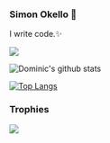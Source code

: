 ### Simon Okello 👋

 I write code.✨

<!-- Here are some ideas to get you started:

- 🔭 I’m currently working on ...
- 🌱 I’m currently learning ...
- 👯 I’m looking to collaborate on ...
- 🤔 I’m looking for help with ...
- 💬 Ask me about ...
- 📫 How to reach me: ...
- 😄 Pronouns: ...
- ⚡ Fun fact: ... -->

![](https://komarev.com/ghpvc/?username=wechulimaven&color=green)

![Dominic's github stats](https://github-readme-stats.vercel.app/api?username=SimonOkello&theme=merko&layout=compact&count_private=true&show_icons=true)


[![Top Langs](https://github-readme-stats.vercel.app/api/top-langs/?username=SimonOkello&layout=compact&theme=merko&langs_count=10)](https://github.com/wechulimaven/github-readme-stats)

### Trophies
<img src='https://github-profile-trophy.vercel.app/?username=enriquejuan2&theme=tokyonight' >
